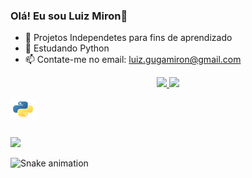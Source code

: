 ### Olá! Eu sou Luiz Miron👋

- 🔭 Projetos Independetes para fins de aprendizado
- 🌱 Estudando Python
- 📫 Contate-me no email: luiz.gugamiron@gmail.com

<div align="center">
  <a href="https://github.com/LuizMiron">
  <img height="150em" src="https://github-readme-stats.vercel.app/api?username=LuizMiron&show_icons=true&theme=gruvbox&include_all_commits=true&count_private=true"/>
  <img height="150em" src="https://github-readme-stats.vercel.app/api/top-langs/?username=LuizMiron&layout=compact&langs_count=7&theme=gruvbox"/>
</div>
<div style="display: inline_block"><br>
<img align="center" alt="Luiz-Python" height="30" width="40" src="https://raw.githubusercontent.com/devicons/devicon/master/icons/python/python-original.svg">
</div>
  
##
  
<div>
  <a href = "mailto:luiz.gugamiron@gmail.com"><img src="https://img.shields.io/badge/-Gmail-%23333?style=for-the-badge&logo=gmail&logoColor=white" target="_blank"></a>
  
  
  ![Snake animation](https://github.com/LuizMiron/LuizMiron/blob/output/github-contribution-grid-snake.svg)
</div>
